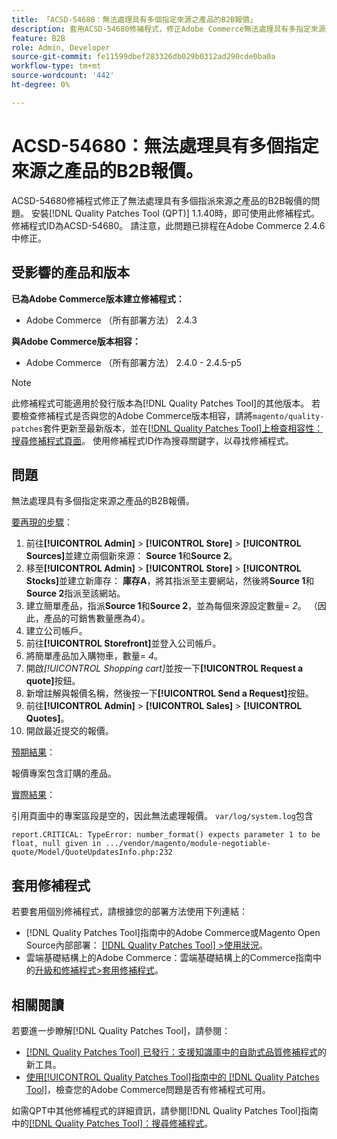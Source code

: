 ```yaml
---
title: 「ACSD-54680：無法處理具有多個指定來源之產品的B2B報價」
description: 套用ACSD-54680修補程式，修正Adobe Commerce無法處理具有多指定來源之產品的B2B報價的問題。
feature: B2B
role: Admin, Developer
source-git-commit: fe11599dbef283326db029b0312ad290cde0ba0a
workflow-type: tm+mt
source-wordcount: '442'
ht-degree: 0%

---
```


# ACSD-54680：無法處理具有多個指定來源之產品的B2B報價。

ACSD-54680修補程式修正了無法處理具有多個指派來源之產品的B2B報價的問題。 安裝[!DNL Quality Patches Tool (QPT)] 1.1.40時，即可使用此修補程式。 修補程式ID為ACSD-54680。 請注意，此問題已排程在Adobe Commerce 2.4.6中修正。

## 受影響的產品和版本

**已為Adobe Commerce版本建立修補程式：**

* Adobe Commerce （所有部署方法） 2.4.3

**與Adobe Commerce版本相容：**

* Adobe Commerce （所有部署方法） 2.4.0 - 2.4.5-p5

>[!NOTE]
>
>此修補程式可能適用於發行版本為[!DNL Quality Patches Tool]的其他版本。 若要檢查修補程式是否與您的Adobe Commerce版本相容，請將`magento/quality-patches`套件更新至最新版本，並在[[!DNL Quality Patches Tool]上檢查相容性：搜尋修補程式頁面](https://experienceleague.adobe.com/tools/commerce-quality-patches/index.html)。 使用修補程式ID作為搜尋關鍵字，以尋找修補程式。

## 問題

無法處理具有多個指定來源之產品的B2B報價。

<u>要再現的步驟</u>：

1. 前往&#x200B;**[!UICONTROL Admin]** > **[!UICONTROL Store]** > **[!UICONTROL Sources]**&#x200B;並建立兩個新來源： **Source 1**&#x200B;和&#x200B;**Source 2**。
1. 移至&#x200B;**[!UICONTROL Admin]** > **[!UICONTROL Store]** > **[!UICONTROL Stocks]**&#x200B;並建立新庫存： **庫存A**，將其指派至主要網站，然後將&#x200B;**Source 1**&#x200B;和&#x200B;**Source 2**&#x200B;指派至該網站。
1. 建立簡單產品，指派&#x200B;**Source 1**&#x200B;和&#x200B;**Source 2**，並為每個來源設定數量= *2*。 （因此，產品的可銷售數量應為&#x200B;*4*）。
1. 建立公司帳戶。
1. 前往&#x200B;**[!UICONTROL Storefront]**&#x200B;並登入公司帳戶。
1. 將簡單產品加入購物車，數量= *4*。
1. 開啟&#x200B;*[!UICONTROL Shopping cart]*&#x200B;並按一下&#x200B;**[!UICONTROL Request a quote]**&#x200B;按鈕。
1. 新增註解與報價名稱，然後按一下&#x200B;**[!UICONTROL Send a Request]**&#x200B;按鈕。
1. 前往&#x200B;**[!UICONTROL Admin]** > **[!UICONTROL Sales]** > **[!UICONTROL Quotes]**。
1. 開啟最近提交的報價。

<u>預期結果</u>：

報價專案包含訂購的產品。

<u>實際結果</u>：

引用頁面中的專案區段是空的，因此無法處理報價。
`var/log/system.log`包含

```
report.CRITICAL: TypeError: number_format() expects parameter 1 to be float, null given in .../vendor/magento/module-negotiable-quote/Model/QuoteUpdatesInfo.php:232
```

## 套用修補程式

若要套用個別修補程式，請根據您的部署方法使用下列連結：

* [!DNL Quality Patches Tool]指南中的Adobe Commerce或Magento Open Source內部部署： [[!DNL Quality Patches Tool] >使用狀況](/help/tools/quality-patches-tool/usage.md)。
* 雲端基礎結構上的Adobe Commerce：雲端基礎結構上的Commerce指南中的[升級和修補程式>套用修補程式](https://experienceleague.adobe.com/docs/commerce-cloud-service/user-guide/develop/upgrade/apply-patches.html)。

## 相關閱讀

若要進一步瞭解[!DNL Quality Patches Tool]，請參閱：

* [[!DNL Quality Patches Tool] 已發行：支援知識庫中的自助式品質修補程式](https://experienceleague.adobe.com/en/docs/commerce-knowledge-base/kb/announcements/commerce-announcements/magento-quality-patches-released-new-tool-to-self-serve-quality-patches)的新工具。
* [使用[!UICONTROL Quality Patches Tool]指南中的 [!DNL Quality Patches Tool]](/help/tools/quality-patches-tool/patches-available-in-qpt/check-patch-for-magento-issue-with-magento-quality-patches.md)，檢查您的Adobe Commerce問題是否有修補程式可用。


如需QPT中其他修補程式的詳細資訊，請參閱[!DNL Quality Patches Tool]指南中的[[!DNL Quality Patches Tool]：搜尋修補程式](https://experienceleague.adobe.com/tools/commerce-quality-patches/index.html)。
